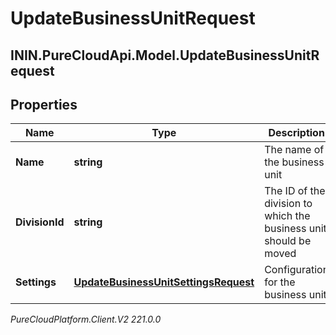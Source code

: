 # UpdateBusinessUnitRequest

## ININ.PureCloudApi.Model.UpdateBusinessUnitRequest

## Properties

|Name | Type | Description | Notes|
|------------ | ------------- | ------------- | -------------|
| **Name** | **string** | The name of the business unit | [optional] |
| **DivisionId** | **string** | The ID of the division to which the business unit should be moved | [optional] |
| **Settings** | [**UpdateBusinessUnitSettingsRequest**](UpdateBusinessUnitSettingsRequest) | Configuration for the business unit | [optional] |



_PureCloudPlatform.Client.V2 221.0.0_
